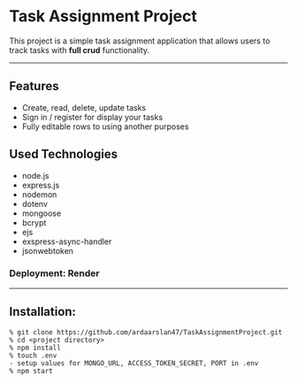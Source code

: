 # Task Assignment Project

This project is a simple task assignment application that allows users to track tasks with **full crud** functionality.

---

## Features

* Create, read, delete, update tasks
* Sign in / register for display your tasks
* Fully editable rows to using another purposes

## Used Technologies

* node.js
* express.js
* nodemon
* dotenv
* mongoose
* bcrypt
* ejs
* exspress-async-handler
* jsonwebtoken 

### Deployment: Render

---

## Installation:

```
% git clone https://github.com/ardaarslan47/TaskAssignmentProject.git
% cd <project directory>
% npm install
% touch .env
- setup values for MONGO_URL, ACCESS_TOKEN_SECRET, PORT in .env
% npm start
```
